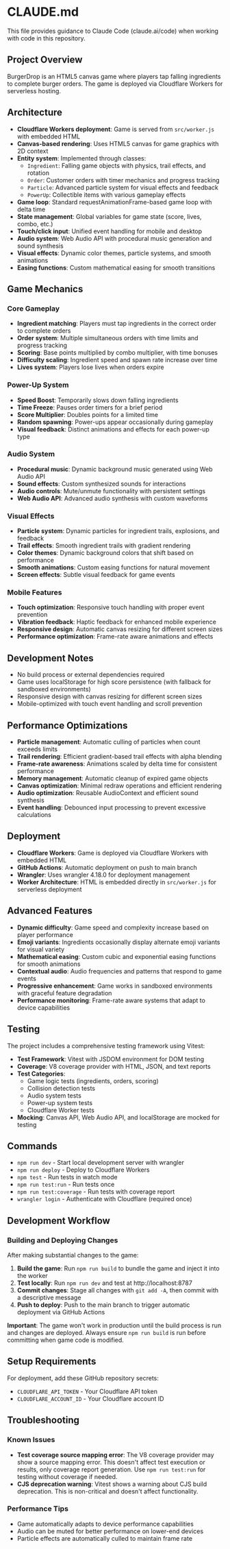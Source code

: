 # CLAUDE.md

This file provides guidance to Claude Code (claude.ai/code) when working with code in this repository.

## Project Overview

BurgerDrop is an HTML5 canvas game where players tap falling ingredients to complete burger orders. The game is deployed via Cloudflare Workers for serverless hosting.

## Architecture

- **Cloudflare Workers deployment**: Game is served from `src/worker.js` with embedded HTML
- **Canvas-based rendering**: Uses HTML5 canvas for game graphics with 2D context
- **Entity system**: Implemented through classes:
  - `Ingredient`: Falling game objects with physics, trail effects, and rotation
  - `Order`: Customer orders with timer mechanics and progress tracking
  - `Particle`: Advanced particle system for visual effects and feedback
  - `PowerUp`: Collectible items with various gameplay effects
- **Game loop**: Standard requestAnimationFrame-based game loop with delta time
- **State management**: Global variables for game state (score, lives, combo, etc.)
- **Touch/click input**: Unified event handling for mobile and desktop
- **Audio system**: Web Audio API with procedural music generation and sound synthesis
- **Visual effects**: Dynamic color themes, particle systems, and smooth animations
- **Easing functions**: Custom mathematical easing for smooth transitions

## Game Mechanics

### Core Gameplay
- **Ingredient matching**: Players must tap ingredients in the correct order to complete orders
- **Order system**: Multiple simultaneous orders with time limits and progress tracking
- **Scoring**: Base points multiplied by combo multiplier, with time bonuses
- **Difficulty scaling**: Ingredient speed and spawn rate increase over time
- **Lives system**: Players lose lives when orders expire

### Power-Up System
- **Speed Boost**: Temporarily slows down falling ingredients
- **Time Freeze**: Pauses order timers for a brief period
- **Score Multiplier**: Doubles points for a limited time
- **Random spawning**: Power-ups appear occasionally during gameplay
- **Visual feedback**: Distinct animations and effects for each power-up type

### Audio System
- **Procedural music**: Dynamic background music generated using Web Audio API
- **Sound effects**: Custom synthesized sounds for interactions
- **Audio controls**: Mute/unmute functionality with persistent settings
- **Web Audio API**: Advanced audio synthesis with custom waveforms

### Visual Effects
- **Particle system**: Dynamic particles for ingredient trails, explosions, and feedback
- **Trail effects**: Smooth ingredient trails with gradient rendering
- **Color themes**: Dynamic background colors that shift based on performance
- **Smooth animations**: Custom easing functions for natural movement
- **Screen effects**: Subtle visual feedback for game events

### Mobile Features
- **Touch optimization**: Responsive touch handling with proper event prevention
- **Vibration feedback**: Haptic feedback for enhanced mobile experience
- **Responsive design**: Automatic canvas resizing for different screen sizes
- **Performance optimization**: Frame-rate aware animations and effects

## Development Notes

- No build process or external dependencies required
- Game uses localStorage for high score persistence (with fallback for sandboxed environments)
- Responsive design with canvas resizing for different screen sizes
- Mobile-optimized with touch event handling and scroll prevention

## Performance Optimizations

- **Particle management**: Automatic culling of particles when count exceeds limits
- **Trail rendering**: Efficient gradient-based trail effects with alpha blending
- **Frame-rate awareness**: Animations scaled by delta time for consistent performance
- **Memory management**: Automatic cleanup of expired game objects
- **Canvas optimization**: Minimal redraw operations and efficient rendering
- **Audio optimization**: Reusable AudioContext and efficient sound synthesis
- **Event handling**: Debounced input processing to prevent excessive calculations

## Deployment

- **Cloudflare Workers**: Game is deployed via Cloudflare Workers with embedded HTML
- **GitHub Actions**: Automatic deployment on push to main branch
- **Wrangler**: Uses wrangler 4.18.0 for deployment management
- **Worker Architecture**: HTML is embedded directly in `src/worker.js` for serverless deployment

## Advanced Features

- **Dynamic difficulty**: Game speed and complexity increase based on player performance
- **Emoji variants**: Ingredients occasionally display alternate emoji variants for visual variety
- **Mathematical easing**: Custom cubic and exponential easing functions for smooth animations
- **Contextual audio**: Audio frequencies and patterns that respond to game events
- **Progressive enhancement**: Game works in sandboxed environments with graceful feature degradation
- **Performance monitoring**: Frame-rate aware systems that adapt to device capabilities

## Testing

The project includes a comprehensive testing framework using Vitest:

- **Test Framework**: Vitest with JSDOM environment for DOM testing
- **Coverage**: V8 coverage provider with HTML, JSON, and text reports
- **Test Categories**:
  - Game logic tests (ingredients, orders, scoring)
  - Collision detection tests
  - Audio system tests
  - Power-up system tests
  - Cloudflare Worker tests
- **Mocking**: Canvas API, Web Audio API, and localStorage are mocked for testing

## Commands

- `npm run dev` - Start local development server with wrangler
- `npm run deploy` - Deploy to Cloudflare Workers
- `npm test` - Run tests in watch mode
- `npm run test:run` - Run tests once
- `npm run test:coverage` - Run tests with coverage report
- `wrangler login` - Authenticate with Cloudflare (required once)

## Development Workflow

### Building and Deploying Changes

After making substantial changes to the game:

1. **Build the game**: Run `npm run build` to bundle the game and inject it into the worker
2. **Test locally**: Run `npm run dev` and test at http://localhost:8787
3. **Commit changes**: Stage all changes with `git add -A`, then commit with a descriptive message
4. **Push to deploy**: Push to the main branch to trigger automatic deployment via GitHub Actions

**Important**: The game won't work in production until the build process is run and changes are deployed. Always ensure `npm run build` is run before committing when game code is modified.

## Setup Requirements

For deployment, add these GitHub repository secrets:
- `CLOUDFLARE_API_TOKEN` - Your Cloudflare API token
- `CLOUDFLARE_ACCOUNT_ID` - Your Cloudflare account ID

## Troubleshooting

### Known Issues
- **Test coverage source mapping error**: The V8 coverage provider may show a source mapping error. This doesn't affect test execution or results, only coverage report generation. Use `npm run test:run` for testing without coverage if needed.
- **CJS deprecation warning**: Vitest shows a warning about CJS build deprecation. This is non-critical and doesn't affect functionality.

### Performance Tips
- Game automatically adapts to device performance capabilities
- Audio can be muted for better performance on lower-end devices
- Particle effects are automatically culled to maintain frame rate